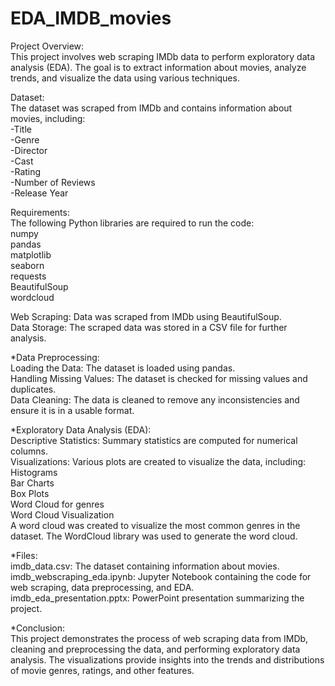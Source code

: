 # EDA_IMDB_movies  

Project Overview:  
This project involves web scraping IMDb data to perform exploratory data analysis (EDA). The goal is to extract information about movies, analyze trends, and visualize the data using various techniques.  

Dataset:  
The dataset was scraped from IMDb and contains information about movies, including:  
-Title  
-Genre  
-Director  
-Cast  
-Rating  
-Number of Reviews  
-Release Year  

Requirements:  
The following Python libraries are required to run the code:  
numpy  
pandas  
matplotlib  
seaborn  
requests  
BeautifulSoup  
wordcloud  

Web Scraping: Data was scraped from IMDb using BeautifulSoup.  
Data Storage: The scraped data was stored in a CSV file for further analysis.  

*Data Preprocessing:  
Loading the Data: The dataset is loaded using pandas.  
Handling Missing Values: The dataset is checked for missing values and duplicates.  
Data Cleaning: The data is cleaned to remove any inconsistencies and ensure it is in a usable format.

*Exploratory Data Analysis (EDA):  
Descriptive Statistics: Summary statistics are computed for numerical columns.  
Visualizations: Various plots are created to visualize the data, including:  
Histograms  
Bar Charts  
Box Plots  
Word Cloud for genres  
Word Cloud Visualization  
A word cloud was created to visualize the most common genres in the dataset. The WordCloud library was used to generate the word cloud.  

*Files:  
imdb_data.csv: The dataset containing information about movies.  
imdb_webscraping_eda.ipynb: Jupyter Notebook containing the code for web scraping, data preprocessing, and EDA.  
imdb_eda_presentation.pptx: PowerPoint presentation summarizing the project.  

*Conclusion:  
This project demonstrates the process of web scraping data from IMDb, cleaning and preprocessing the data, and performing exploratory data analysis. The visualizations provide insights into the trends and distributions of movie genres, ratings, and other features.  

